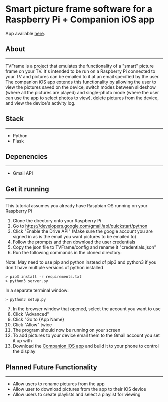 # Smart picture frame software for a Raspberry Pi + Companion iOS app

App available [here](https://github.com/jdalamo/TVFrame_App).

## About
---
TVFrame is a project that emulates the functionality of a "smart" picture frame on your TV.  It's intended to be run on a Raspberry Pi connected to your TV and pictures can be emailed to it at an email specified by the user.  The companion iOS app extends this functionality by allowing the user to view the pictures saved on the device, switch modes between slideshow (where all the pictures are played) and single-photo mode (where the user can use the app to select photos to view), delete pictures from the device, and view the device's activity log.

## Stack
---
- Python
- Flask

## Depenencies
---
- Gmail API

## Get it running
---
This tutorial assumes you already have Raspbian OS running on your Raspberry Pi
1. Clone the directory onto your Raspberry Pi
2. Go to https://developers.google.com/gmail/api/quickstart/python
3. Click "Enable the Drive API" (Make sure the google account you are signed in as is the email you want pictures to be emailed to)
4. Follow the prompts and then download the user credentials
5. Copy the json file to TVFrame/config and rename it "credentials.json"
6. Run the following commands in the cloned directory:

Note: May need to use pip and python instead of pip3 and python3 if you don't have multiple versions of python installed
```
> pip3 install -r requirements.txt
> python3 server.py
```
In a separate terminal window:
```
> python3 setup.py
```
7. In the browser window that opened, select the account you want to use
8. Click "Advanced"
9. Click "Go to {App Name}
10. Click "Allow" twice
11. The program should now be running on your screen
12. To add pictures to your device email them to the Gmail account you set it up with
13. Download the [Companion iOS app](https://github.com/jdalamo/TVFrame_App) and build it to your phone to control the display

## Planned Future Functionality
---
- Allow users to rename pictures from the app
- Allow user to download pictures from the app to their iOS device
- Allow users to create playlists and select a playlist for viewing
